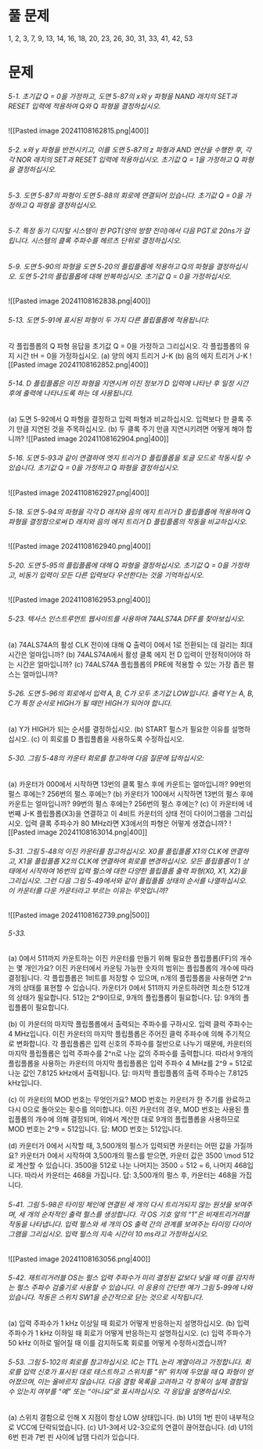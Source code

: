 # 풀 문제 
1, 2, 3, 7, 9, 13, 14, 16, 18, 20, 23, 26, 30, 31, 33, 41, 42, 53
# 문제
###### 5-1. 초기값 Q = 0을 가정하고, 도면 5-87의 x와 y 파형을 NAND 래치의 SET과 RESET 입력에 적용하여 Q와 Q 파형을 결정하십시오.
![[Pasted image 20241108162815.png|400]]

###### 5-2. x와 y 파형을 반전시키고, 이를 도면 5-87의 z 파형과 AND 연산을 수행한 후, 각각 NOR 래치의 SET과 RESET 입력에 적용하십시오. 초기값 Q = 1을 가정하고 Q 파형을 결정하십시오.

###### 5-3. 도면 5-87의 파형이 도면 5-88의 회로에 연결되어 있습니다. 초기값 Q = 0을 가정하고 Q 파형을 결정하십시오.

###### 5-7. 특정 동기 디지털 시스템이 한 PGT(양의 방향 전이)에서 다음 PGT로 20ns가 걸립니다. 시스템의 클록 주파수를 헤르츠 단위로 결정하십시오.

###### 5-9. 도면 5-90의 파형을 도면 5-20의 플립플롭에 적용하고 Q의 파형을 결정하십시오. 도면 5-21의 플립플롭에 대해 반복하십시오. 초기값 Q = 0을 가정하십시오.
![[Pasted image 20241108162838.png|400]]

###### 5-13. 도면 5-91에 표시된 파형이 두 가지 다른 플립플롭에 적용됩니다:
각 플립플롭의 Q 파형 응답을 초기값 Q = 0을 가정하고 그리십시오. 각 플립플롭의 유지 시간 tH = 0을 가정하십시오.
(a) 양의 에지 트리거 J-K
(b) 음의 에지 트리거 J-K
![[Pasted image 20241108162852.png|400]]
###### 5-14. D 플립플롭은 이진 파형을 지연시켜 이진 정보가 D 입력에 나타난 후 일정 시간 후에 출력에 나타나도록 하는 데 사용됩니다.
(a) 도면 5-92에서 Q 파형을 결정하고 입력 파형과 비교하십시오. 입력보다 한 클록 주기 만큼 지연된 것을 주목하십시오.
(b) 두 클록 주기 만큼 지연시키려면 어떻게 해야 합니까?
![[Pasted image 20241108162904.png|400]]
###### 5-16. 도면 5-93과 같이 연결하여 엣지 트리거 D 플립플롭을 토글 모드로 작동시킬 수 있습니다. 초기값 Q = 0을 가정하고 Q 파형을 결정하십시오.
![[Pasted image 20241108162927.png|400]]
###### 5-18. 도면 5-94의 파형을 각각 D 래치와 음의 에지 트리거 D 플립플롭에 적용하여 Q 파형을 결정함으로써 D 래치와 음의 에지 트리거 D 플립플롭의 작동을 비교하십시오.
![[Pasted image 20241108162940.png|400]]

###### 5-20. 도면 5-95의 플립플롭에 대해 Q 파형을 결정하십시오. 초기값 Q = 0을 가정하고, 비동기 입력이 모든 다른 입력보다 우선한다는 것을 기억하십시오.
![[Pasted image 20241108162953.png|400]]
###### 5-23. 텍사스 인스트루먼트 웹사이트를 사용하여 74ALS74A DFF를 찾아보십시오.
(a) 74ALS74A의 활성 CLK 전이에 대해 Q 출력이 0에서 1로 전환되는 데 걸리는 최대 시간은 얼마입니까?
(b) 74ALS74A에서 활성 클록 에지 전 D 입력이 안정적이어야 하는 시간은 얼마입니까?
(c) 74ALS74A 플립플롭의 PRE에 적용할 수 있는 가장 좁은 펄스는 얼마입니까?
###### 5-26. 도면 5-96의 회로에서 입력 A, B, C가 모두 초기값 LOW입니다. 출력 Y는 A, B, C가 특정 순서로 HIGH가 될 때만 HIGH가 되어야 합니다.
(a) Y가 HIGH가 되는 순서를 결정하십시오.
(b) START 펄스가 필요한 이유를 설명하십시오.
(c) 이 회로를 D 플립플롭을 사용하도록 수정하십시오.
###### 5-30. 그림 5-48의 카운터 회로를 참고하여 다음 질문에 답하십시오:
(a) 카운터가 000에서 시작하면 13번의 클록 펄스 후에 카운트는 얼마입니까? 99번의 펄스 후에는? 256번의 펄스 후에는?
(b) 카운터가 100에서 시작하면 13번의 펄스 후에 카운트는 얼마입니까? 99번의 펄스 후에는? 256번의 펄스 후에는?
(c) 이 카운터에 네 번째 J-K 플립플롭(X3)을 연결하고 이 4비트 카운터의 상태 전이 다이어그램을 그리십시오. 입력 클록 주파수가 80 MHz라면 X3에서의 파형은 어떻게 생겼습니까?
![[Pasted image 20241108163014.png|400]]
###### 5-31. 그림 5-48의 이진 카운터를 참고하십시오. X0를 플립플롭 X1의 CLK에 연결하고, X1을 플립플롭 X2의 CLK에 연결하여 회로를 변경하십시오. 모든 플립플롭이 1 상태에서 시작하여 16번의 입력 펄스에 대한 다양한 플립플롭 출력 파형(X0, X1, X2)을 그리십시오. 그런 다음 그림 5-49에서와 같이 플립플롭 상태의 순서를 나열하십시오. 이 카운터를 다운 카운터라고 부르는 이유는 무엇입니까?
![[Pasted image 20241108162739.png|500]]
###### 5-33.
(a) 0에서 511까지 카운트하는 이진 카운터를 만들기 위해 필요한 플립플롭(FF)의 개수는 몇 개인가요?
이진 카운터에서 카운팅 가능한 숫자의 범위는 플립플롭의 개수에 따라 결정됩니다. 각 플립플롭은 1비트를 저장할 수 있으며, n개의 플립플롭을 사용하면 2^n 개의 상태를 표현할 수 있습니다.
카운터가 0에서 511까지 카운트하려면 최소한 512개의 상태가 필요합니다. 512는 2^9이므로, 9개의 플립플롭이 필요합니다.
답: 9개의 플립플롭이 필요합니다.

(b) 이 카운터의 마지막 플립플롭에서 출력되는 주파수를 구하시오. 입력 클럭 주파수는 4 MHz입니다.
이진 카운터의 마지막 플립플롭은 주어진 클럭 주파수에 의해 주기적으로 변화합니다. 각 플립플롭은 입력 신호의 주파수를 절반으로 나누기 때문에, 카운터의 마지막 플립플롭은 입력 주파수를 2^n로 나눈 값의 주파수를 출력합니다.
따라서 9개의 플립플롭을 사용하는 카운터의 마지막 플립플롭은 입력 주파수 4 MHz를 2^9 = 512로 나눈 값인 7.8125 kHz에서 출력됩니다.
답: 마지막 플립플롭의 출력 주파수는 7.8125 kHz입니다.

(c) 이 카운터의 MOD 번호는 무엇인가요?
MOD 번호는 카운터가 한 주기를 완료하고 다시 0으로 돌아오는 횟수를 의미합니다. 이진 카운터의 경우, MOD 번호는 사용된 플립플롭의 개수에 의해 결정되며, 위에서 계산한 대로 9개의 플립플롭을 사용하므로 MOD 번호는 2^9 = 512입니다.
답: MOD 번호는 512입니다.

(d) 카운터가 0에서 시작할 때, 3,500개의 펄스가 입력되면 카운터는 어떤 값을 가질까요?
카운터가 0에서 시작하여 3,500개의 펄스를 받으면, 카운터 값은 3500 \mod 512로 계산할 수 있습니다. 3500을 512로 나눈 나머지는 3500 ÷ 512 = 6, 나머지 468입니다. 따라서 카운터는 468을 가집니다.
답: 3,500개의 펄스 후, 카운터는 468을 가집니다.
###### 5-41. 그림 5-98은 타이밍 체인에 연결된 세 개의 다시 트리거되지 않는 원샷을 보여주며, 세 개의 순차적인 출력 펄스를 생성합니다. 각 OS 기호 앞의 “1”은 비재트리거러블 작동을 나타냅니다. 입력 펄스와 세 개의 OS 출력 간의 관계를 보여주는 타이밍 다이어그램을 그리십시오. 입력 펄스의 지속 시간이 10 ms라고 가정하십시오.
![[Pasted image 20241108163056.png|400]]
###### 5-42. 재트리거러블 OS는 펄스 입력 주파수가 미리 결정된 값보다 낮을 때 이를 감지하는 펄스 주파수 검출기로 사용할 수 있습니다. 이 응용의 간단한 예가 그림 5-99에 나와 있습니다. 작동은 스위치 SW1을 순간적으로 닫는 것으로 시작됩니다.
(a) 입력 주파수가 1 kHz 이상일 때 회로가 어떻게 반응하는지 설명하십시오.
(b) 입력 주파수가 1 kHz 이하일 때 회로가 어떻게 반응하는지 설명하십시오.
(c) 입력 주파수가 50 kHz 이하로 떨어질 때 이를 감지하도록 회로를 어떻게 수정하시겠습니까?
###### 5-53. 그림 5-102의 회로를 참고하십시오. IC는 TTL 논리 계열이라고 가정합니다. 회로를 입력 신호가 표시된 대로 테스트하고 스위치를 “위” 위치에 두었을 때 Q 파형이 얻어졌으며, 이는 올바르지 않습니다. 다음 결함 목록을 고려하고 각 항목이 실제 결함일 수 있는지 여부를 “예” 또는 “아니요”로 표시하십시오. 각 응답을 설명하십시오.
(a) 스위치 결함으로 인해 X 지점이 항상 LOW 상태입니다.
(b) U1의 1번 핀이 내부적으로 VCC에 단락되었습니다.
(c) U1-3에서 U2-3으로의 연결이 끊어졌습니다.
(d) U1의 6번 핀과 7번 핀 사이에 납땜 다리가 있습니다.








